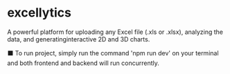 # excellytics
A powerful platform for uploading any Excel file (.xls or .xlsx), analyzing the data, and generatinginteractive 2D and 3D charts.

⬛ To run project, simply run the command 'npm run dev' on your terminal and both frontend and backend will run concurrently.
